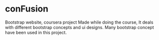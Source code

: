 # conFusion
Bootstrap website, coursera project
Made while doing the course, It deals with different bootstrap concepts and ui designs.
Many bootstrap concept have been used in this project.
